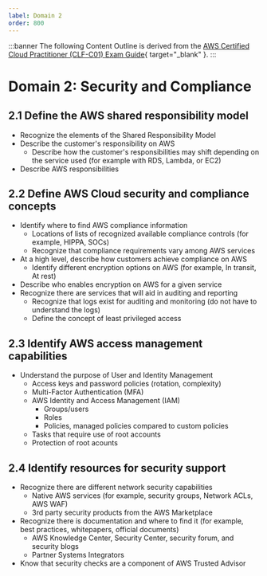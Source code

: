 ```yaml
---
label: Domain 2
order: 800
---
```


:::banner
The following Content Outline is derived from the [AWS Certified Cloud Practitioner (CLF-C01) Exam Guide](https://d1.awsstatic.com/training-and-certification/docs-cloud-practitioner/AWS-Certified-Cloud-Practitioner_Exam-Guide.pdf){ target="_blank" }.
:::

# Domain 2: Security and Compliance

## 2.1 Define the AWS shared responsibility model

- Recognize the elements of the Shared Responsibility Model
- Describe the customer's responsibility on AWS
  - Describe how the customer's responsibilities may shift depending on the service used (for example with RDS, Lambda, or EC2)
- Describe AWS responsibilities

## 2.2 Define AWS Cloud security and compliance concepts

- Identify where to find AWS compliance information
  - Locations of lists of recognized available compliance controls (for example, HIPPA, SOCs)
  - Recognize that compliance requirements vary among AWS services
- At a high level, describe how customers achieve compliance on AWS
  - Identify different encryption options on AWS (for example, In transit, At rest)
- Describe who enables encryption on AWS for a given service
- Recognize there are services that will aid in auditing and reporting
  - Recognize that logs exist for auditing and monitoring (do not have to understand the logs)
  - Define the concept of least privileged access

## 2.3 Identify AWS access management capabilities

- Understand the purpose of User and Identity Management
  - Access keys and password policies (rotation, complexity)
  - Multi-Factor Authentication (MFA)
  - AWS Identity and Access Management (IAM)
    - Groups/users
    - Roles
    - Policies, managed policies compared to custom policies
  - Tasks that require use of root accounts
  - Protection of root acounts

## 2.4 Identify resources for security support

- Recognize there are different network security capabilities
  - Native AWS services (for example, security groups, Network ACLs, AWS WAF)
  - 3rd party security products from the AWS Marketplace
- Recognize there is documentation and where to find it (for example, best practices, whitepapers, official documents)
  - AWS Knowledge Center, Security Center, security forum, and security blogs
  - Partner Systems Integrators
- Know that security checks are a component of AWS Trusted Advisor